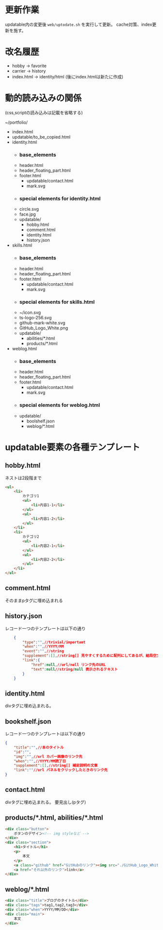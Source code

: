# 更新作業

updatable内の変更後 `web/uptodate.sh` を実行して更新。
cache対策、index更新を施す。

# 改名履歴

- hobby -> favorite
- carrier -> history
- index.html -> identity/html (後にindex.htmlは新たに作成)

# 動的読み込みの関係

(css,scriptの読み込みは記載を省略する)

~/portfolio/

- index.html
- updatable/to_be_copied.html
- identity.html
    - ### base_elements
    - header.html
    - header_floating_part.html
    - footer.html
        - updatable/contact.html
        - mark.svg
    - ### special elements for identity.html
    - circle.svg
    - face.jpg
    - updatable/
        - hobby.html
        - comment.html
        - identity.html
        - history.json
- skills.html
    - ### base_elements
    - header.html
    - header_floating_part.html
    - footer.html
        - updatable/contact.html
        - mark.svg
    - ### special elements for skills.html
    - ~/icon.svg
    - ts-logo-256.svg
    - github-mark-white.svg
    - GitHub_Logo_White.png
    - updatable/
        - abilities/*.html
        - products/*.html
- weblog.html
    - ### base_elements
    - header.html
    - header_floating_part.html
    - footer.html
        - updatable/contact.html
        - mark.svg
    - ### special elements for weblog.html
    - updatable/
        - boolshelf.json
        - weblog/*.html

# updatable要素の各種テンプレート

## hobby.html

ネストは2段階まで

```html
<ul>
    <li>
        カテゴリ1
        <ul>
            <li>内容1-1</li>
        </ul>
        <ul>
            <li>内容1-2</li>
        </ul>
    </li>
    <li>
        カテゴリ2
        <ul>
            <li>内容2-1</li>
        </ul>
        <ul>
            <li>内容2-2</li>
        </ul>
    </li>
</ul>
```

## comment.html

そのままpタグに埋め込まれる

## history.json

レコード一つのテンプレートは以下の通り

```json
    {
        "type":"",//trivial/important
        "when":"",//YYYY/MM
        "event":"",//string
        "supplement":[],//string[] 見やすくするために配列にしてあるが、結局空文字で結合される。改行する際は<br>を挿入する
        "link":{
            "href":null,//url/null リンク先のURL
            "text":null//string/null 表示されるテキスト
        }
    }
```

## identity.html

divタグに埋め込まれる。

## bookshelf.json

レコード一つのテンプレートは以下の通り

```json
{
    "title":"",//本のタイトル
    "id":"",
    "img":"",//url カバー画像のリンク先
    "when":"",//YYYY/MM読了日
    "supplement":[],//string[] 補足説明の文章
    "link":""//url パネルをクリックしたときのリンク先
}
```

## contact.html

divタグに埋め込まれる。
要見出し(pタグ)

## products/\*.html, abilities/\*.html

```html
<div class="button">
    ボタンのデザイン<!-- img styleなど -->
</div>
<div class="section">
    <h1>タイトル</h1>
    <p>
        本文
    </p>
    <a class="github" href="GitHubのリンク"><img src="./GitHub_Logo_White.png" alt="GitHub"><img src="./github-mark-white.svg"></a>
    <a href="それ以外のリンク">link</a>
</div>
```

## weblog/\*.html

```html
<div class="title">ブログのタイトル</div>
<div class="tags">tag1,tag2,tag3</div>
<div class="when">YYYY/MM/DD</div>
<div class="main">
    本文
</div>
```
